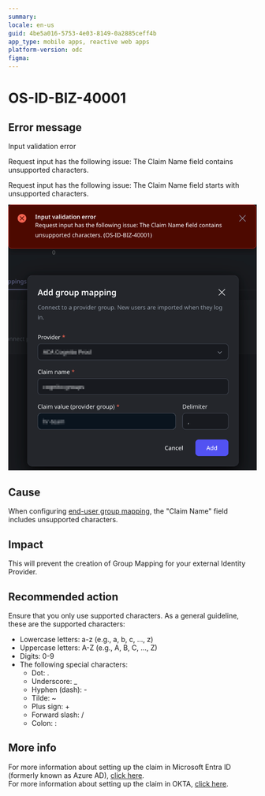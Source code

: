 ```yaml
---
summary: 
locale: en-us
guid: 4be5a016-5753-4e03-8149-0a2885ceff4b
app_type: mobile apps, reactive web apps
platform-version: odc
figma:
---
```


<h1>OS-ID-BIZ-40001</h1>
<h2>Error message</h2>
<p>Input validation error</p>
<p>Request input has the following issue: The Claim Name field contains unsupported characters.</p>
<p>Request input has the following issue: The Claim Name field starts with unsupported characters.</p>
<p>

![Error message indicating that the Claim Name field contains unsupported characters.](images/im-image-ck-202525OEW2qwXaCnoMjZZ3GZwu2ysYHoi63OLSlujGVeLrz4.png "Input Validation Error")

</p>
<h2>Cause</h2>
<p>When configuring <a href="https://success.outsystems.com/documentation/outsystems_developer_cloud/user_management/configure_authentication_with_external_identity_providers/idp_and_end_user_group_mapping/">end-user group mapping</a>, the "Claim Name" field includes unsupported characters.</p>
<h2>Impact</h2>
<p>This will prevent the creation of Group Mapping for your external Identity Provider.</p>
<h2>Recommended action</h2>
<p>Ensure that you only use supported characters. As a general guideline, these are the supported characters:</p>
<ul>
    <li id="isPasted">Lowercase letters: a-z (e.g., a, b, c, ..., z)</li>
    <li>Uppercase letters: A-Z (e.g., A, B, C, ..., Z)</li>
    <li>Digits: 0-9 </li>
    <li>The following special characters:<ul>
    <li>Dot: .</li>
    <li>Underscore: _</li>
    <li>Hyphen (dash): -</li>
    <li>Tilde: ~</li>
    <li>Plus sign: +</li>
    <li>Forward slash: /</li>
    <li>Colon: :</li>
</ul>
</li>
</ul>
<h2>More info</h2>
<p>For more information about setting up the claim in Microsoft Entra ID (formerly known as Azure AD), <a href="https://learn.microsoft.com/en-us/azure/active-directory/hybrid/connect/how-to-connect-fed-group-claims" rel="noopener noreferrer" target="_blank">click here</a>.<br/>For more information about setting up the claim in OKTA, <a href="https://help.okta.com/asa/en-us/content/topics/adv_server_access/docs/group-management.htm" rel="noopener noreferrer" target="_blank">click here</a>.</p>